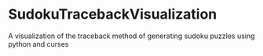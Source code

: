 # SudokuTracebackVisualization
A visualization of the traceback method of generating sudoku puzzles using python and curses
